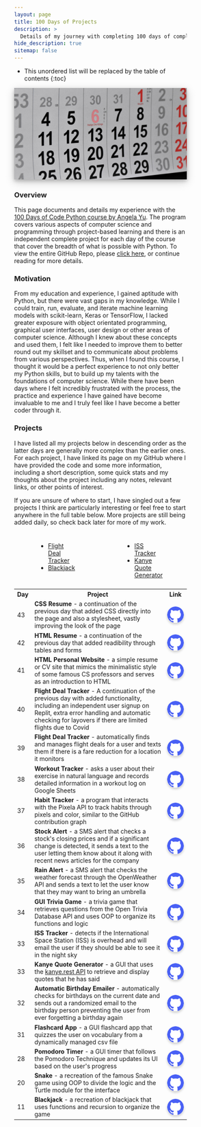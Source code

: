 ```yaml
---
layout: page
title: 100 Days of Projects
description: >
  Details of my journey with completing 100 days of complex coding projects in Python
hide_description: true
sitemap: false
---
```


<style>

.banner {
  box-shadow: 0 4px 8px 0 rgba(0, 0, 0, 0.2), 0 6px 20px 0 rgba(0, 0, 0, 0.19);
  center;
}

.justify {
  text-align: justify;
}

.center {
  display: block;
  margin-left: auto;
  margin-right: auto;
  width: 50%;
}

* {
  box-sizing: border-box;
}

.column25 {
  float: left;
  width: 25%;
  padding: 10px;
}

.column30 {
  float: left;
  width: 30%;
  padding: 10px;
}

.column40 {
  float: left;
  width: 40%;
  padding: 10px;
}

.column50 {
  float: left;
  width: 50%;
  padding: 10px;
}

.column60 {
  float: left;
  width: 60%;
  padding: 10px;
}

.column70 {
  float: left;
  width: 70%;
  padding: 10px;
}

.column75 {
  float: left;
  width: 75%;
  padding: 10px;
}

.row:after {
  content: "";
  display: table;
  clear: both;
}

@media screen and (max-width: 600px) {
  .column25 {
    width: 100%;
  }
  .column30 {
    width: 100%;
  }
  .column40 {
    width: 100%;
  }
  .column50 {
    width: 100%;
  }
  .column60 {
    width: 100%;
  }
  .column70 {
    width: 100%;
  }
  .column75 {
    width: 100%;
  }
}

.button_round {
  display: block;
  margin-left: auto;
  margin-right: auto;
  center;
  width: 100px;
  border-radius: 50px;
  box-shadow: 0 3px 5px 0 rgba(0, 0, 0, 0.1), 0 4px 6px 0 rgba(0, 0, 0, 0.1);
}

.button_round:hover{
  position: relative;
  top: -1px;
  box-shadow: 0 6px 10px 0 rgba(0, 0, 0, 0.15), 0 8px 12px 0 rgba(0, 0, 0, 0.15);
}

.button_rectangle {
  display: block;
  margin-left: auto;
  margin-right: auto;
  center;
  width: 175px;
}

.button_rectangle:hover{
  position: relative;
  top: -1px;
  box-shadow: 0 4px 8px 0 rgba(0, 0, 0, 0.15), 0 6px 10px 0 rgba(0, 0, 0, 0.15);
}

</style>

* This unordered list will be replaced by the table of contents
{:toc}

<img src="/assets/img/100_days/100_days_cover.jpg"  alt="100_days" class="banner">

### Overview

This page documents and details my experience with the <a href="https://www.udemy.com/course/100-days-of-code" target="_blank">100 Days of Code Python course by Angela Yu</a>. The program covers various aspects of computer science and programming through project-based learning and there is an independent complete project for each day of the course that cover the breadth of what is possible with Python. To view the entire GitHub Repo, please <a href="https://github.com/ryanlonergan/100_days_of_projects" target="_blank">click here</a>, or continue reading for more details.

### Motivation

From my education and experience, I gained aptitude with Python, but there were vast gaps in my knowledge. While I could train, run, evaluate, and iterate machine learning models with scikit-learn, Keras or TensorFlow, I lacked greater exposure with object orientated programming, graphical user interfaces, user design or other areas of computer science. Although I knew about these concepts and used them, I felt like I needed to improve them to better round out my skillset and to communicate about problems from various perspectives. Thus, when I found this course, I thought it would be a perfect experience to not only better my Python skills, but to build up my talents with the foundations of computer science. While there have been days where I felt incredibly frustrated with the process, the practice and experience I have gained have become invaluable to me and I truly feel like I have become a better coder through it.

### Projects

I have listed all my projects below in descending order as the latter days are generally more complex than the earlier ones. For each project, I have linked its page on my GitHub where I have provided the code and some more information, including a short description, some quick stats and my thoughts about the project including any notes, relevant links, or other points of interest.

If you are unsure of where to start, I have singled out a few projects I think are particularly interesting or feel free to start anywhere in the full table below. More projects are still being added daily, so check back later for more of my work.

<div>
  <div class='column50'>
    <ul class='center'>
      <li><a href="https://github.com/ryanlonergan/100_days_of_projects/tree/main/day_39_flight_deal_tracker" target="_blank">Flight Deal Tracker</a></li>
      <li><a href="https://github.com/ryanlonergan/100_days_of_projects/tree/main/day_11_blackjack" target="_blank">Blackjack</a></li>
    </ul>
  </div>
  <div class='column50'>
    <ul class='center'>
      <li><a href="https://github.com/ryanlonergan/100_days_of_projects/tree/main/day_33_iss_tracker" target="_blank">ISS Tracker</a></li>
      <li><a href="https://github.com/ryanlonergan/100_days_of_projects/tree/main/day_33_kanye_quotes" target="_blank">Kanye Quote Generator</a></li>
    </ul>
  </div>
</div>


<table>
  <tr>
    <th>Day</th>
    <th>Project</th>
    <th>Link</th>
  </tr>
  <tr>
    <td>43</td>
    <td><strong>CSS Resume</strong> - a continuation of the previous day that added CSS directly into the page and also a stylesheet, vastly improving the look of the page</td>
    <td><a href="https://github.com/ryanlonergan/100_days_of_projects/tree/main/day_43_css_resume" target="_blank"><img src="/assets/img/github_logo.png" alt="View Project on Github" class="button_round"></a></td>
  </tr>
  <tr>
    <td>42</td>
    <td><strong>HTML Resume</strong> - a continuation of the previous day that added readibility through tables and forms</td>
    <td><a href="https://github.com/ryanlonergan/100_days_of_projects/tree/main/day_42_html_resume" target="_blank"><img src="/assets/img/github_logo.png" alt="View Project on Github" class="button_round"></a></td>
  </tr>
  <tr>
    <td>41</td>
    <td><strong>HTML Personal Website</strong> - a simple resume or CV site that mimics the minimalistic style of some famous CS professors and serves as an introduction to HTML</td>
    <td><a href="https://github.com/ryanlonergan/100_days_of_projects/tree/main/day_41_html_personal_site" target="_blank"><img src="/assets/img/github_logo.png" alt="View Project on Github" class="button_round"></a></td>
  </tr>  
  <tr>
    <td>40</td>
    <td><strong>Flight Deal Tracker</strong> - A continuation of the previous day with added functionality, including an independent user signup on Replit, extra error handling and automatic checking for layovers if there are limited flights due to Covid</td>
    <td><a href="https://github.com/ryanlonergan/100_days_of_projects/tree/main/day_40_flight_deal_tracker_cont" target="_blank"><img src="/assets/img/github_logo.png" alt="View Project on Github" class="button_round"></a></td>
  </tr>
  <tr>
    <td>39</td>
    <td><strong>Flight Deal Tracker</strong> - automatically finds and manages flight deals for a user and texts them if there is a fare reduction for a location it monitors</td>
    <td><a href="https://github.com/ryanlonergan/100_days_of_projects/tree/main/day_39_flight_deal_tracker" target="_blank"><img src="/assets/img/github_logo.png" alt="View Project on Github" class="button_round"></a></td>
  </tr>
  <tr>
    <td>38</td>
    <td><strong>Workout Tracker</strong> - asks a user about their exercise in natural language and records detailed information in a workout log on Google Sheets</td>
    <td><a href="https://github.com/ryanlonergan/100_days_of_projects/tree/main/day_38_workout_tracker" target="_blank"><img src="/assets/img/github_logo.png" alt="View Project on Github" class="button_round"></a></td>
  </tr>
  <tr>
    <td>37</td>
    <td><strong>Habit Tracker</strong> - a program that interacts with the Pixela API to track habits through pixels and color, similar to the GitHub contribution graph</td>
    <td><a href="https://github.com/ryanlonergan/100_days_of_projects/tree/main/day_37_habit_tracker" target="_blank"><img src="/assets/img/github_logo.png" alt="View Project on Github" class="button_round"></a></td>
  </tr>
  <tr>
    <td>36</td>
    <td><strong>Stock Alert</strong> - a SMS alert that checks a stock's closing prices and if a significant change is detected, it sends a text to the user letting them know about it along with recent news articles for the company</td>
    <td><a href="https://github.com/ryanlonergan/100_days_of_projects/tree/main/day_36_stock_alert" target="_blank"><img src="/assets/img/github_logo.png" alt="View Project on Github" class="button_round"></a></td>
  </tr>
  <tr>
    <td>35</td>
    <td><strong>Rain Alert</strong> - a SMS alert that checks the weather forecast through the OpenWeather API and sends a text to let the user know that they may want to bring an umbrella</td>
    <td><a href="https://github.com/ryanlonergan/100_days_of_projects/tree/main/day_35_rain_alert" target="_blank"><img src="/assets/img/github_logo.png" alt="View Project on Github" class="button_round"></a></td>
  </tr>
  <tr>
    <td>34</td>
    <td><strong>GUI Trivia Game</strong> - a trivia game that retrieves questions from the Open Trivia Database API and uses OOP to organize its functions and logic</td>
    <td><a href="https://github.com/ryanlonergan/100_days_of_projects/tree/main/day_34_gui_trivia_game" target="_blank"><img src="/assets/img/github_logo.png" alt="View Project on Github" class="button_round"></a></td>
  </tr>
  <tr>
    <td>33</td>
    <td><strong>ISS Tracker</strong> - detects if the International Space Station (ISS) is overhead and will email the user if they should be able to see it in the night sky</td>
    <td><a href="https://github.com/ryanlonergan/100_days_of_projects/tree/main/day_33_iss_tracker" target="_blank"><img src="/assets/img/github_logo.png" alt="View Project on Github" class="button_round"></a></td>
  </tr>
  <tr>
    <td>33</td>
    <td><strong>Kanye Quote Generator</strong> - a GUI that uses the <a href='https://kanye.rest' target="_blank">kanye.rest API</a> to retrieve and display quotes that he has said</td>
    <td><a href="https://github.com/ryanlonergan/100_days_of_projects/tree/main/day_33_kanye_quotes" target="_blank"><img src="/assets/img/github_logo.png" alt="View Project on Github" class="button_round"></a></td>
  </tr>
  <tr>
    <td>32</td>
    <td><strong>Automatic Birthday Emailer</strong> - automatically checks for birthdays on the current date and sends out a randomized email to the birthday person preventing the user from ever forgetting a birthday again</td>
    <td><a href="https://github.com/ryanlonergan/100_days_of_projects/tree/main/day_32_automatic_birthday_emailer" target="_blank"><img src="/assets/img/github_logo.png" alt="View Project on Github" class="button_round"></a></td>
  </tr>
  <tr>
    <td>31</td>
    <td><strong>Flashcard App</strong> - a GUI flashcard app that quizzes the user on vocabulary from a dynamically managed csv file</td>
    <td><a href="https://github.com/ryanlonergan/100_days_of_projects/tree/main/day_31_flashcard_app" target="_blank"><img src="/assets/img/github_logo.png" alt="View Project on Github" class="button_round"></a></td>
  </tr>
  <tr>
    <td>28</td>
    <td><strong>Pomodoro Timer</strong> - a GUI timer that follows the Pomodoro Technique and updates its UI based on the user's progress</td>
    <td><a href="https://github.com/ryanlonergan/100_days_of_projects/tree/main/day_28_pomodoro_timer" target="_blank"><img src="/assets/img/github_logo.png" alt="View Project on Github" class="button_round"></a></td>
  </tr>
  <tr>
    <td>20</td>
    <td><strong>Snake</strong> - a recreation of the famous Snake game using OOP to divide the logic and the Turtle module for the interface</td>
    <td><a href="https://github.com/ryanlonergan/100_days_of_projects/tree/main/day_20_snake" target="_blank"><img src="/assets/img/github_logo.png" alt="View Project on Github" class="button_round"></a></td>
  </tr>
  <tr>
    <td>11</td>
    <td><strong>Blackjack</strong> - a recreation of blackjack that uses functions and recursion to organize the game</td>
    <td><a href="https://github.com/ryanlonergan/100_days_of_projects/tree/main/day_11_blackjack" target="_blank"><img src="/assets/img/github_logo.png" alt="View Project on Github" class="button_round"></a></td>
  </tr>      
</table>

<!--
TEMPLATE FOR TABLE ROW

<tr>
  <td>DAY</td>
  <td><strong>TITLE</strong> - <em>DESCRIPTION COMING SOON</em></td>
  <td><a href="LINK" target="_blank"><img src="/assets/img/github_logo.png" alt="View Project on Github" class="button_round"></a></td>
</tr>

-->
